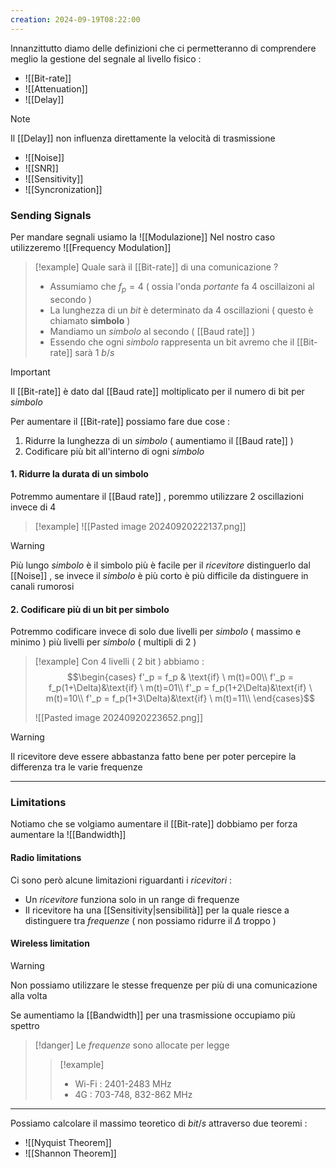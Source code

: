 ```yaml
---
creation: 2024-09-19T08:22:00
---
```

Innanzittutto diamo delle definizioni che ci permetteranno di comprendere meglio la gestione del segnale al livello fisico : 
+ ![[Bit-rate]]
+ ![[Attenuation]]
+ ![[Delay]]
>[!note] 
>Il [[Delay]] non influenza direttamente la velocità di trasmissione
+ ![[Noise]]
+ ![[SNR]]
+ ![[Sensitivity]]
+ ![[Syncronization]]
### Sending Signals

Per mandare segnali usiamo la ![[Modulazione]]
Nel nostro caso utilizzeremo ![[Frequency Modulation]]
>[!example] 
>Quale sarà il [[Bit-rate]] di una comunicazione ?
>+ Assumiamo che $f_p = 4$ ( ossia l'onda *portante* fa 4 oscillaizoni al secondo )
>+ La lunghezza di un *bit* è determinato da 4 oscillazioni ( questo è chiamato **simbolo** )
>+ Mandiamo un *simbolo* al secondo ( [[Baud rate]] )
>+ Essendo che ogni *simbolo* rappresenta un bit avremo che il [[Bit-rate]] sarà $1 \ b/s$ 

>[!important] 
>Il [[Bit-rate]] è dato dal [[Baud rate]] moltiplicato per il numero di bit per *simbolo*

Per aumentare il [[Bit-rate]] possiamo fare due cose : 
1. Ridurre la lunghezza di un *simbolo* ( aumentiamo il [[Baud rate]] )
2. Codificare più bit all'interno di ogni *simbolo*

#### 1. Ridurre la durata di un simbolo

Potremmo aumentare il [[Baud rate]] , poremmo utilizzare 2 oscillazioni invece di 4 

>[!example] 
>![[Pasted image 20240920222137.png]]

>[!warning] 
>Più lungo *simbolo* è il simbolo più è facile per il *ricevitore* distinguerlo dal [[Noise]] , se invece il *simbolo* è più corto è più difficile da distinguere in canali rumorosi  

#### 2. Codificare più di un bit per simbolo

Potremmo codificare invece di solo due livelli per *simbolo* ( massimo e minimo ) più livelli per *simbolo* ( multipli di 2 )

>[!example] 
>Con 4 livelli ( 2 bit ) abbiamo :
>$$\begin{cases}
f'_p = f_p & \text{if} \ m(t)=00\\ 
f'_p = f_p(1+\Delta)&\text{if} \ m(t)=01\\
f'_p = f_p(1+2\Delta)&\text{if} \ m(t)=10\\
f'_p = f_p(1+3\Delta)&\text{if} \ m(t)=11\\
\end{cases}$$
>
>![[Pasted image 20240920223652.png]]

>[!warning] 
>Il ricevitore deve essere abbastanza fatto bene per poter percepire la differenza tra le varie frequenze

---

### Limitations

Notiamo che se volgiamo aumentare il [[Bit-rate]] dobbiamo per forza aumentare la ![[Bandwidth]]
#### Radio limitations

Ci sono però alcune limitazioni riguardanti i *ricevitori* : 
+ Un *ricevitore* funziona solo in un range di frequenze 
+ Il ricevitore ha una [[Sensitivity|sensibilità]] per la quale riesce a distinguere tra *frequenze* ( non possiamo ridurre il $\Delta$ troppo )

#### Wireless limitation

>[!warning] 
>Non possiamo utilizzare le stesse frequenze per più di una comunicazione alla volta 
>
>Se aumentiamo la [[Bandwidth]] per una trasmissione occupiamo più spettro
>>[!danger] 
>>Le *frequenze* sono allocate per legge
>>>[!example] 
>>> + Wi-Fi : 2401-2483 MHz
>>> + 4G : 703-748, 832-862 MHz

---
Possiamo calcolare il massimo teoretico di $bit/s$ attraverso due teoremi : 
+ ![[Nyquist Theorem]]
+ ![[Shannon Theorem]]